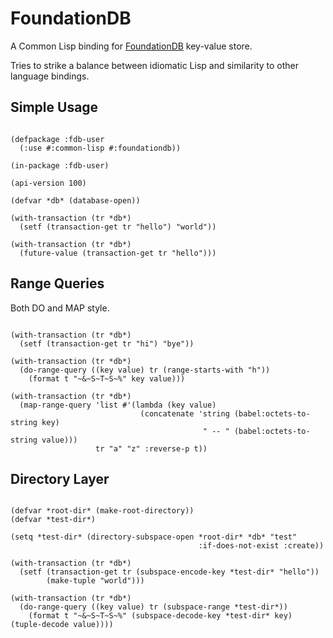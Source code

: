 FoundationDB
============

A Common Lisp binding for [FoundationDB](http://www.foundationdb.com) key-value store.

Tries to strike a balance between idiomatic Lisp and similarity to other language bindings.

Simple Usage
------------

```common-lisp

(defpackage :fdb-user
  (:use #:common-lisp #:foundationdb))

(in-package :fdb-user)

(api-version 100)

(defvar *db* (database-open))

(with-transaction (tr *db*)
  (setf (transaction-get tr "hello") "world"))

(with-transaction (tr *db*)
  (future-value (transaction-get tr "hello")))

```

Range Queries
-------------

Both DO and MAP style.

```common-lisp

(with-transaction (tr *db*)
  (setf (transaction-get tr "hi") "bye"))

(with-transaction (tr *db*)
  (do-range-query ((key value) tr (range-starts-with "h"))
    (format t "~&~S~T~S~%" key value)))

(with-transaction (tr *db*)
  (map-range-query 'list #'(lambda (key value) 
                             (concatenate 'string (babel:octets-to-string key)
                                           " -- " (babel:octets-to-string value)))
                   tr "a" "z" :reverse-p t))

```

Directory Layer
---------------

```common-lisp

(defvar *root-dir* (make-root-directory))
(defvar *test-dir*)

(setq *test-dir* (directory-subspace-open *root-dir* *db* "test"
                                          :if-does-not-exist :create))

(with-transaction (tr *db*)
  (setf (transaction-get tr (subspace-encode-key *test-dir* "hello"))
        (make-tuple "world")))

(with-transaction (tr *db*)
  (do-range-query ((key value) tr (subspace-range *test-dir*))
    (format t "~&~S~T~S~%" (subspace-decode-key *test-dir* key) (tuple-decode value))))

```
